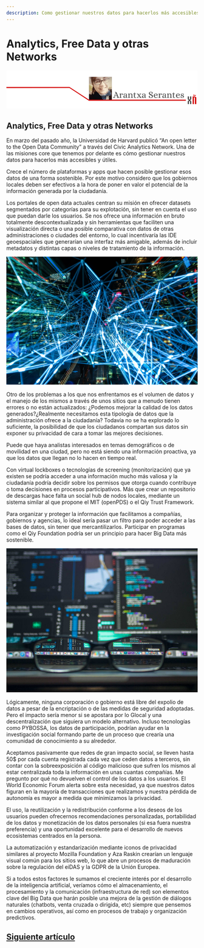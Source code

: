 ```yaml
---
description: Como gestionar nuestros datos para hacerlos más accesibles y útiles
---
```


# Analytics, Free Data y otras Networks

![](.gitbook/assets/cabeceira-arantxa_serantes.png)

## Analytics, Free Data y otras Networks

En marzo del pasado año, la Universidad de Harvard publicó “An open letter to the Open Data Community” a través del Civic Analytics Network. Una de las misiones core que tenemos por delante es cómo gestionar nuestros datos para hacerlos más accesibles y útiles.

Crece el número de plataformas y apps que hacen posible gestionar esos datos de una forma sostenible. Por este motivo considero que los gobiernos locales deben ser efectivos a la hora de poner en valor el potencial de la información generada por la ciudadanía.

Los portales de open data actuales centran su misión en ofrecer datasets segmentados por categorías para su explotación, sin tener en cuenta el uso que puedan darle los usuarios. Se nos ofrece una información en bruto totalmente descontextualizada y sin herramientas que faciliten una visualización directa o una posible comparativa con datos de otras administraciones o ciudades del entorno, lo cual incentivaría las IDE geoespaciales que generarían una interfaz más amigable, además de incluir metadatos y distintas capas o niveles de tratamiento de la información.

![https://www.pexels.com/photo/abstract-art-blur-bright-373543/ - CC0 License](.gitbook/assets/image%20%2840%29.png)

Otro de los problemas a los que nos enfrentamos es el volumen de datos y el manejo de los mismos a través de unos sitios que a menudo tienen errores o no están actualizados: ¿Podemos mejorar la calidad de los datos generados?¿Realmente necesitamos esta tipología de datos que la administración ofrece a la ciudadanía? Todavía no se ha explorado lo suficiente, la posibilidad de que los ciudadanos compartan sus datos sin exponer su privacidad de cara a tomar las mejores decisiones.

Puede que haya analistas interesados en temas demográficos o de movilidad en una ciudad, pero no está siendo una información proactiva, ya que los datos que llegan no lo hacen en tiempo real.

Con virtual lockboxes o tecnologías de screening \(monitorización\) que ya existen se podría acceder a una información mucho más valiosa y la ciudadanía podría decidir sobre los permisos que otorga cuando contribuye o toma decisiones en procesos participativos. Más que crear un repositorio de descargas hace falta un social hub de nodos locales, mediante un sistema similar al que propone el MIT \(openPDS\) o el Qiy Trust Framework.

Para organizar y proteger la información que facilitamos a compañías, gobiernos y agencias, lo ideal sería pasar un filtro para poder acceder a las bases de datos, sin tener que mercantilizarlos. Participar en programas como el Qiy Foundation podría ser un principio para hacer Big Data más sostenible.

![https://www.pexels.com/photo/coding-computer-data-depth-of-field-577585/ - CC0 License](.gitbook/assets/image%20%2845%29.png)

Lógicamente, ninguna corporación o gobierno está libre del expolio de datos a pesar de la encriptación o de las medidas de seguridad adoptadas. Pero el impacto sería menor si se apostara por lo Glocal y una descentralización que siguiera un modelo alternativo. Incluso tecnologías como PYBOSSA, los datos de participación, podrían ayudar en la investigación social formando parte de un proceso que crearía una comunidad de conocimiento a su alrededor.

Aceptamos pasivamente que redes de gran impacto social, se lleven hasta 50$ por cada cuenta registrada cada vez que ceden datos a terceros, sin contar con la sobreexposición al código malicioso que sufren los mismos al estar centralizada toda la información en unas cuantas compañías. Me pregunto por qué no devuelven el control de los datos a los usuarios. El World Economic Forum alerta sobre esta necesidad, ya que nuestros datos figuran en la mayoría de transacciones que realizamos y nuestra pérdida de autonomía es mayor a medida que minimizamos la privacidad.

El uso, la reutilización y la redistribución conforme a los deseos de los usuarios pueden ofrecernos recomendaciones personalizadas, portabilidad de los datos y monetización de los datos personales \(si esa fuera nuestra preferencia\) y una oportunidad excelente para el desarrollo de nuevos ecosistemas centrados en la persona.

La automatización y estandarización mediante iconos de privacidad similares al proyecto Mozilla Foundation y Aza Raskin crearían un lenguaje visual común para los sitios web, lo que abre un procesos de maduración sobre la regulación del eiDAS y la GDPR de la Unión Europea.

Si a todos estos factores le sumamos el creciente interés por el desarrollo de la inteligencia artificial, veríamos cómo el almacenamiento, el procesamiento y la comunicación \(infraestructura de red\) son elementos clave del Big Data que harán posible una mejora de la gestión de diálogos naturales \(chatbots, venta cruzada o dirigida, etc\) siempre que pensemos en cambios operativos, así como en procesos de trabajo y organización predictivos.

## [Siguiente artículo](cartografia-participativa-openstreetmap.md)

